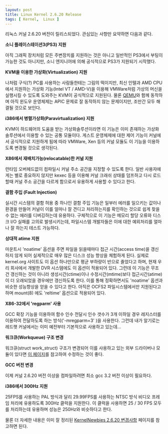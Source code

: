 ```yaml
---
layout: post
title: Linux Kernel 2.6.20 Release
tags: [ Kernel,  Linux ]
---
```


리눅스 커널 2.6.20 버전이 릴리스되었다. 관심있는 사항만 요약하면 다음과 같다.

<span style="font-weight:bold;">소니 플레이스테이션3(PS3) 지원</span>

아직 그래픽 장치처럼 모든 주변장치를 지원하는 것은 아니고 일반적인 PS3에서 부팅이 가능한 것도 아니지만, 소니 엔지니어에 의해 공식적으로 PS3가 지원되기 시작했다.

<span style="font-weight:bold;">KVM을 이용한 가상화(Virtualization) 지원</span>

나처럼 구식(?) PC를 사용하는 사람들한테는 그림의 떡이지만, 최신 인텔과 AMD CPU에서 지원하는 가상화 기능(Intel VT / AMD-V)을 이용해 VMWare처럼 가상의 머신을 실행시킬 수 있도록 도와주는 KVM이 공식적으로 지원된다. 물론 [QEMU](http://fan4326.blogspot.com/2007/01/qemu.html)와 함께 동작하며 아직 윈도우 운영체제는 APIC 문제로 잘 동작하지 않는 문제이지만, 조만간 모두 해결될 것으로 보인다.

<span style="font-weight:bold;">i386에서 병렬가상화(Paravirtualization) 지원</span>

KVM이 하드웨어의 도움을 받는 가상화솔루션이라면 이 기능은 이미 존재하는 가상화 솔루션에서 이용할 수 있는 공통 모듈이다. 게스트 운영체제에 대한 제어 기능이 커널에서 공식적으로 지원하게 됨에 따라 VMWare, Xen 등의 커널 모듈도 이 기능을 이용하도록 변경될 것으로 생각된다.

<span style="font-weight:bold;">X86에서 재배치가능(relocatable)한 커널 지원</span>

런타임 오버헤드없이 컴파일시 커널 주소 공간을 지정할 수 있도록 한다. 일반 사용자에게는 별로 중요하지 않지만 kexec 등을 이용해 커널 크래쉬 상태를 덤프하고 다시 로드할때 커널 주소 공간을 다르게 함으로서 유용하게 사용할 수 있다고 한다.

<span style="font-weight:bold;">결함 주입 (Fault Injection)</span>

실시간 시스템의 결함 허용 중 하나인 결함 주입 기능은 일부러 에러를 일으키는 값이나 환경을 만들어 커널이 이를 얼마나 잘 견디고 처리하는지를 확인하는 것으로 쉽게 찾을 수 없는 에러를 디버깅하는데 유용하다. 구체적으로 이 기능은 메모리 할당 오류와 디스크 I/O 실패를 고의로 발생시키는데, 파일시스템 개발자들은 이에 대한 예외처리를 얼마나 잘 하는지 테스트 가능하다.

<span style="font-weight:bold;">상대적 atime 지원</span>

마운트시 'noatime' 옵션을 주면 파일을 읽을때마다 접근 시간(access time)을 갱신하지 않게 되어 실제적으로 매우 많은 디스크 성능 향상을 체험하게 된다. 실제로 kernel.org 사이트도 이 옵션 하나만으로 평균 부하량이 반으로 줄었다고 하며, 현재 우리 회사에서 개발한 DVR 시스템에도 이 옵션이 적용되어 있다. 그런데 이 기능은 무조건 갱신하는 것이 아니라 생성시간(ctime)이나 수정시간(mtime)보다 접근시간(atime)이 더 오래되었을 경우에만 갱신하도록 한다. 이를 통해 정확하면서도 'noatime' 옵션과 비슷한 성능향상을 얻을 수 있다고 한다. 아직은 OCFS2 파일시스템에서만 지원된다고 하며 mount(8) 에도 'reltime' 옵션으로 적용되어 있다.

<span style="font-weight:bold;">X86-32에서 'regparm' 사용</span>

GCC 확장 기능을 이용하여 함수 인수 전달시 인수 갯수가 3개 이하일 경우 레지스터를 이용하여 전달하도록 하는 방식('-mregparm=3' )을 사용한다. 그런데 내가 알기로는 레드햇 커널에서는 이미 예전부터 기본적으로 사용하고 있는데...

<span style="font-weight:bold;">워크큐(Workqueue) 구조 변경</span>

워크큐(struct work\_struct) 구조가 변경되어 이를 사용하고 있는 외부 드라이버나 모듈이 있다면 [이 페이지](http://lwn.net/Articles/211279/)를 참고하여 수정하는 것이 좋다.

<span style="font-weight:bold;">GCC 버전 변경</span>

이제 커널 2.6.20 버전 이상을 컴파일하려면 최소 gcc 3.2 버전 이상이 필요하다.

<span style="font-weight:bold;">i386에서 300Hz 지원</span>

25FPS를 사용하는 PAL 방식과 달리 29.99FPS를 사용하는 NTSC 방식 비디오 프레임 처리에 유용하도록 300Hz 클럭을 지원한다. 이 클럭을 사용하면 25 / 30 FPS 모두를 처리하는데 유용하며 성능은 250Hz와 비슷하다고 한다.

물론 더 자세한 내용은 이미 잘 정리된 [KernelNewbies 2.6.20 변경사항](http://kernelnewbies.org/Linux_2_6_20) 페이지를 참고하면 된다.
